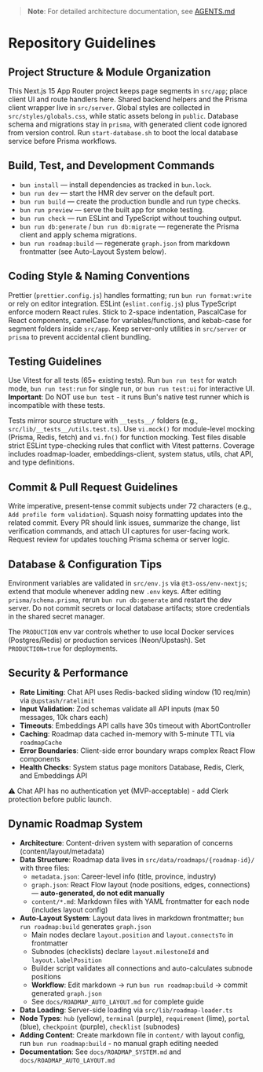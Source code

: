 > **Note**: For detailed architecture documentation, see [AGENTS.md](AGENTS.md)

# Repository Guidelines

## Project Structure & Module Organization

This Next.js 15 App Router project keeps page segments in `src/app`; place client UI and route handlers here. Shared backend helpers and the Prisma client wrapper live in `src/server`. Global styles are collected in `src/styles/globals.css`, while static assets belong in `public`. Database schema and migrations stay in `prisma`, with generated client code ignored from version control. Run `start-database.sh` to boot the local database service before Prisma workflows.

## Build, Test, and Development Commands

- `bun install` — install dependencies as tracked in `bun.lock`.
- `bun run dev` — start the HMR dev server on the default port.
- `bun run build` — create the production bundle and run type checks.
- `bun run preview` — serve the built app for smoke testing.
- `bun run check` — run ESLint and TypeScript without touching output.
- `bun run db:generate` / `bun run db:migrate` — regenerate the Prisma client and apply schema migrations.
- `bun run roadmap:build` — regenerate `graph.json` from markdown frontmatter (see Auto-Layout System below).

## Coding Style & Naming Conventions

Prettier (`prettier.config.js`) handles formatting; run `bun run format:write` or rely on editor integration. ESLint (`eslint.config.js`) plus TypeScript enforce modern React rules. Stick to 2-space indentation, PascalCase for React components, camelCase for variables/functions, and kebab-case for segment folders inside `src/app`. Keep server-only utilities in `src/server` or `prisma` to prevent accidental client bundling.

## Testing Guidelines

Use Vitest for all tests (65+ existing tests). Run `bun run test` for watch mode, `bun run test:run` for single run, or `bun run test:ui` for interactive UI. **Important**: Do NOT use `bun test` - it runs Bun's native test runner which is incompatible with these tests.

Tests mirror source structure with `__tests__/` folders (e.g., `src/lib/__tests__/utils.test.ts`). Use `vi.mock()` for module-level mocking (Prisma, Redis, fetch) and `vi.fn()` for function mocking. Test files disable strict ESLint type-checking rules that conflict with Vitest patterns. Coverage includes roadmap-loader, embeddings-client, system status, utils, chat API, and type definitions.

## Commit & Pull Request Guidelines

Write imperative, present-tense commit subjects under 72 characters (e.g., `Add profile form validation`). Squash noisy formatting updates into the related commit. Every PR should link issues, summarize the change, list verification commands, and attach UI captures for user-facing work. Request review for updates touching Prisma schema or server logic.

## Database & Configuration Tips

Environment variables are validated in `src/env.js` via `@t3-oss/env-nextjs`; extend that module whenever adding new `.env` keys. After editing `prisma/schema.prisma`, rerun `bun run db:generate` and restart the dev server. Do not commit secrets or local database artifacts; store credentials in the shared secret manager.

The `PRODUCTION` env var controls whether to use local Docker services (Postgres/Redis) or production services (Neon/Upstash). Set `PRODUCTION=true` for deployments.

## Security & Performance

- **Rate Limiting**: Chat API uses Redis-backed sliding window (10 req/min) via `@upstash/ratelimit`
- **Input Validation**: Zod schemas validate all API inputs (max 50 messages, 10k chars each)
- **Timeouts**: Embeddings API calls have 30s timeout with AbortController
- **Caching**: Roadmap data cached in-memory with 5-minute TTL via `roadmapCache`
- **Error Boundaries**: Client-side error boundary wraps complex React Flow components
- **Health Checks**: System status page monitors Database, Redis, Clerk, and Embeddings API

⚠️ Chat API has no authentication yet (MVP-acceptable) - add Clerk protection before public launch.

## Dynamic Roadmap System

- **Architecture**: Content-driven system with separation of concerns (content/layout/metadata)
- **Data Structure**: Roadmap data lives in `src/data/roadmaps/{roadmap-id}/` with three files:
  - `metadata.json`: Career-level info (title, province, industry)
  - `graph.json`: React Flow layout (node positions, edges, connections) — **auto-generated, do not edit manually**
  - `content/*.md`: Markdown files with YAML frontmatter for each node (includes layout config)
- **Auto-Layout System**: Layout data lives in markdown frontmatter; `bun run roadmap:build` generates `graph.json`
  - Main nodes declare `layout.position` and `layout.connectsTo` in frontmatter
  - Subnodes (checklists) declare `layout.milestoneId` and `layout.labelPosition`
  - Builder script validates all connections and auto-calculates subnode positions
  - **Workflow**: Edit markdown → run `bun run roadmap:build` → commit generated `graph.json`
  - See `docs/ROADMAP_AUTO_LAYOUT.md` for complete guide
- **Data Loading**: Server-side loading via `src/lib/roadmap-loader.ts`
- **Node Types**: `hub` (yellow), `terminal` (purple), `requirement` (lime), `portal` (blue), `checkpoint` (purple), `checklist` (subnodes)
- **Adding Content**: Create markdown file in `content/` with layout config, run `bun run roadmap:build` - no manual graph editing needed
- **Documentation**: See `docs/ROADMAP_SYSTEM.md` and `docs/ROADMAP_AUTO_LAYOUT.md`

